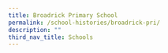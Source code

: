 ```yaml
---
title: Broadrick Primary School
permalink: /school-histories/broadrick-pri/
description: ""
third_nav_title: Schools
---
```


